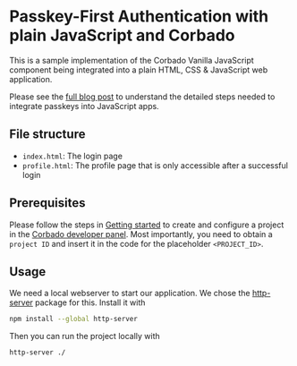 # Passkey-First Authentication with plain JavaScript and Corbado

This is a sample implementation of the Corbado Vanilla JavaScript component being integrated into a plain HTML, CSS &
JavaScript web application.

Please see the [full blog post](https://www.corbado.com/blog/passkeys-javascript) to understand the detailed steps
needed to integrate passkeys into JavaScript apps.

## File structure

- `index.html`: The login page
- `profile.html`: The profile page that is only accessible after a successful login

## Prerequisites

Please follow the steps in [Getting started](https://docs.corbado.com/overview/getting-started) to create and configure
a project in the [Corbado developer panel](https://app.corbado.com/signin#register). Most importantly, you need to
obtain a `project ID` and insert it in the code for the placeholder `<PROJECT_ID>`.

## Usage

We need a local webserver to start our application. We chose
the [http-server](https://www.npmjs.com/package/http-server) package for this.
Install it with

```bash
npm install --global http-server
```

Then you can run the project locally with

```bash
http-server ./
```
